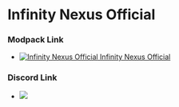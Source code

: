 Infinity Nexus Official
======

### Modpack Link

+ [![Infinity Nexus Official](https://cf.way2muchnoise.eu/907090.svg "Infinity") Infinity Nexus Official](https://www.curseforge.com/minecraft/modpacks/infinity-nexus-official)


### Discord Link

+ [![](https://dcbadge.vercel.app/api/server/QKfaCjPdzc)](https://discord.gg/QKfaCjPdzc) 
